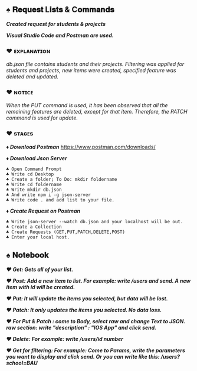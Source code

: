 
## ♠︎ 𝐑𝐞𝐪𝐮𝐞𝐬𝐭 L𝐢𝐬𝐭𝐬 & C𝐨𝐦𝐦𝐚𝐧𝐝𝐬 

***Created request for students &amp; projects***

***Visual Studio Code and Postman are used.***


### ♥︎ ᴇxᴘʟᴀɴᴀᴛɪᴏɴ

*db.json file contains students and their projects. Filtering was applied for students and projects, new items were created, specified feature was deleted and updated.*


### ♥︎ ɴᴏᴛɪᴄᴇ

*When the PUT command is used, it has been observed that all the remaining features are deleted, except for that item. 
Therefore, the PATCH command is used for update.*


### ♥︎ sᴛᴀɢᴇs

***♦︎ Download Postman***
https://www.postman.com/downloads/

***♦︎ Download Json Server***

    ♣︎ Open Command Prompt
    ♣︎ Write cd Desktop
    ♣︎ Create a folder; To Do: mkdir foldername
    ♣︎ Write cd foldername
    ♣︎ Write mkdir db.json
    ♣︎ And write npm i -g json-server
    ♣︎ Write code . and add list to your file.


***♦︎ Create Request on Postman***

    ♣︎ Write json-server --watch db.json and your localhost will be out.
    ♣︎ Create a Collection
    ♣︎ Create Requests (GET,PUT,PATCH,DELETE,POST)
    ♣︎ Enter your local host.
 
 
 ## ♠︎ 𝐍𝐨𝐭𝐞𝐛𝐨𝐨𝐤
 
 ***♥︎ Get: Gets all of your list.***
 
 ***♥︎ Post: Add a new item to list. For example: write /users and send. A new item with id will be created.***
 
 ***♥︎ Put: It will update the items you selected, but data will be lost.***
 
 ***♥︎ Patch: It only updates the items you selected. No data loss.***
 
 ***♥︎ For Put & Patch : come to Body, select raw and change Text to JSON. 
 raw section: write "description" : "IOS App" and click send.***
 
 ***♥︎ Delete: For example: write /users/id number***
 
 ***♥︎ Get for filtering: For example: Come to Params, write the parameters you want to display and click send. 
 Or you can write like this: /users?school=BAU***
